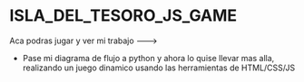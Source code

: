 # ISLA_DEL_TESORO_JS_GAME
Aca podras jugar y ver mi trabajo --->
  - Pase mi diagrama de flujo a python y ahora lo quise llevar mas alla, realizando un juego dinamico usando las herramientas de HTML/CSS/JS
 

